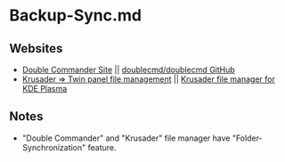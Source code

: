 # Backup-Sync.md

## Websites

* [Double Commander Site](https://doublecmd.sourceforge.io/) || [doublecmd/doublecmd GitHub](https://github.com/doublecmd/doublecmd)
* [Krusader => Twin panel file management](https://krusader.org/) || [Krusader file manager for KDE Plasma](https://apps.kde.org/krusader/)

## Notes

* "Double Commander" and "Krusader" file manager have "Folder-Synchronization" feature.
